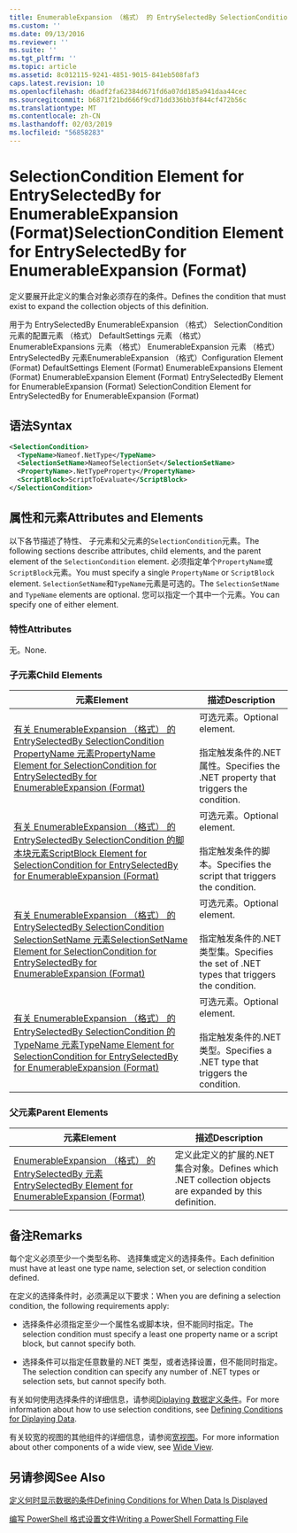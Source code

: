 ```yaml
---
title: EnumerableExpansion （格式） 的 EntrySelectedBy SelectionCondition 元素 |Microsoft Docs
ms.custom: ''
ms.date: 09/13/2016
ms.reviewer: ''
ms.suite: ''
ms.tgt_pltfrm: ''
ms.topic: article
ms.assetid: 8c012115-9241-4851-9015-841eb508faf3
caps.latest.revision: 10
ms.openlocfilehash: d6adf2fa62384d671fd6a07dd185a941daa44cec
ms.sourcegitcommit: b6871f21bd666f9cd71dd336bb3f844cf472b56c
ms.translationtype: MT
ms.contentlocale: zh-CN
ms.lasthandoff: 02/03/2019
ms.locfileid: "56858283"
---
```

# <a name="selectioncondition-element-for-entryselectedby-for-enumerableexpansion-format"></a><span data-ttu-id="a349a-102">SelectionCondition Element for EntrySelectedBy for EnumerableExpansion (Format)</span><span class="sxs-lookup"><span data-stu-id="a349a-102">SelectionCondition Element for EntrySelectedBy for EnumerableExpansion (Format)</span></span>

<span data-ttu-id="a349a-103">定义要展开此定义的集合对象必须存在的条件。</span><span class="sxs-lookup"><span data-stu-id="a349a-103">Defines the condition that must exist to expand the collection objects of this definition.</span></span>

<span data-ttu-id="a349a-104">用于为 EntrySelectedBy EnumerableExpansion （格式） SelectionCondition 元素的配置元素 （格式） DefaultSettings 元素 （格式） EnumerableExpansions 元素 （格式） EnumerableExpansion 元素 （格式） EntrySelectedBy 元素EnumerableExpansion （格式）</span><span class="sxs-lookup"><span data-stu-id="a349a-104">Configuration Element (Format) DefaultSettings Element (Format) EnumerableExpansions Element (Format) EnumerableExpansion Element (Format) EntrySelectedBy Element for EnumerableExpansion (Format) SelectionCondition Element for EntrySelectedBy for EnumerableExpansion (Format)</span></span>

## <a name="syntax"></a><span data-ttu-id="a349a-105">语法</span><span class="sxs-lookup"><span data-stu-id="a349a-105">Syntax</span></span>

```xml
<SelectionCondition>
  <TypeName>Nameof.NetType</TypeName>
  <SelectionSetName>NameofSelectionSet</SelectionSetName>
  <PropertyName>.NetTypeProperty</PropertyName>
  <ScriptBlock>ScriptToEvaluate</ScriptBlock>
</SelectionCondition>
```

## <a name="attributes-and-elements"></a><span data-ttu-id="a349a-106">属性和元素</span><span class="sxs-lookup"><span data-stu-id="a349a-106">Attributes and Elements</span></span>

<span data-ttu-id="a349a-107">以下各节描述了特性、 子元素和父元素的`SelectionCondition`元素。</span><span class="sxs-lookup"><span data-stu-id="a349a-107">The following sections describe attributes, child elements, and the parent element of the `SelectionCondition` element.</span></span> <span data-ttu-id="a349a-108">必须指定单个`PropertyName`或`ScriptBlock`元素。</span><span class="sxs-lookup"><span data-stu-id="a349a-108">You must specify a single `PropertyName` or `ScriptBlock` element.</span></span> <span data-ttu-id="a349a-109">`SelectionSetName`和`TypeName`元素是可选的。</span><span class="sxs-lookup"><span data-stu-id="a349a-109">The `SelectionSetName` and `TypeName` elements are optional.</span></span> <span data-ttu-id="a349a-110">您可以指定一个其中一个元素。</span><span class="sxs-lookup"><span data-stu-id="a349a-110">You can specify one of either element.</span></span>

### <a name="attributes"></a><span data-ttu-id="a349a-111">特性</span><span class="sxs-lookup"><span data-stu-id="a349a-111">Attributes</span></span>

<span data-ttu-id="a349a-112">无。</span><span class="sxs-lookup"><span data-stu-id="a349a-112">None.</span></span>

### <a name="child-elements"></a><span data-ttu-id="a349a-113">子元素</span><span class="sxs-lookup"><span data-stu-id="a349a-113">Child Elements</span></span>

|<span data-ttu-id="a349a-114">元素</span><span class="sxs-lookup"><span data-stu-id="a349a-114">Element</span></span>|<span data-ttu-id="a349a-115">描述</span><span class="sxs-lookup"><span data-stu-id="a349a-115">Description</span></span>|
|-------------|-----------------|
|[<span data-ttu-id="a349a-116">有关 EnumerableExpansion （格式） 的 EntrySelectedBy SelectionCondition PropertyName 元素</span><span class="sxs-lookup"><span data-stu-id="a349a-116">PropertyName Element for SelectionCondition for EntrySelectedBy for EnumerableExpansion (Format)</span></span>](./propertyname-element-for-selectioncondition-for-entryselectedby-for-enumerableexpansion-format.md)|<span data-ttu-id="a349a-117">可选元素。</span><span class="sxs-lookup"><span data-stu-id="a349a-117">Optional element.</span></span><br /><br /> <span data-ttu-id="a349a-118">指定触发条件的.NET 属性。</span><span class="sxs-lookup"><span data-stu-id="a349a-118">Specifies the .NET property that triggers the condition.</span></span>|
|[<span data-ttu-id="a349a-119">有关 EnumerableExpansion （格式） 的 EntrySelectedBy SelectionCondition 的脚本块元素</span><span class="sxs-lookup"><span data-stu-id="a349a-119">ScriptBlock Element for SelectionCondition for EntrySelectedBy for EnumerableExpansion (Format)</span></span>](./scriptblock-element-for-selectioncondition-for-entryselectedby-for-enumerableexpansion-format.md)|<span data-ttu-id="a349a-120">可选元素。</span><span class="sxs-lookup"><span data-stu-id="a349a-120">Optional element.</span></span><br /><br /> <span data-ttu-id="a349a-121">指定触发条件的脚本。</span><span class="sxs-lookup"><span data-stu-id="a349a-121">Specifies the script that triggers the condition.</span></span>|
|[<span data-ttu-id="a349a-122">有关 EnumerableExpansion （格式） 的 EntrySelectedBy SelectionCondition SelectionSetName 元素</span><span class="sxs-lookup"><span data-stu-id="a349a-122">SelectionSetName Element for SelectionCondition for EntrySelectedBy for EnumerableExpansion (Format)</span></span>](./selectionsetname-element-for-selectioncondition-for-entryselectedby-for-enumerableexpansion-format.md)|<span data-ttu-id="a349a-123">可选元素。</span><span class="sxs-lookup"><span data-stu-id="a349a-123">Optional element.</span></span><br /><br /> <span data-ttu-id="a349a-124">指定触发条件的.NET 类型集。</span><span class="sxs-lookup"><span data-stu-id="a349a-124">Specifies the set of .NET types that triggers the condition.</span></span>|
|[<span data-ttu-id="a349a-125">有关 EnumerableExpansion （格式） 的 EntrySelectedBy SelectionCondition 的 TypeName 元素</span><span class="sxs-lookup"><span data-stu-id="a349a-125">TypeName Element for SelectionCondition for EntrySelectedBy for EnumerableExpansion (Format)</span></span>](./typename-element-for-selectioncondition-for-entryselectedby-for-enumerableexpansion-format.md)|<span data-ttu-id="a349a-126">可选元素。</span><span class="sxs-lookup"><span data-stu-id="a349a-126">Optional element.</span></span><br /><br /> <span data-ttu-id="a349a-127">指定触发条件的.NET 类型。</span><span class="sxs-lookup"><span data-stu-id="a349a-127">Specifies a .NET type that triggers the condition.</span></span>|

### <a name="parent-elements"></a><span data-ttu-id="a349a-128">父元素</span><span class="sxs-lookup"><span data-stu-id="a349a-128">Parent Elements</span></span>

|<span data-ttu-id="a349a-129">元素</span><span class="sxs-lookup"><span data-stu-id="a349a-129">Element</span></span>|<span data-ttu-id="a349a-130">描述</span><span class="sxs-lookup"><span data-stu-id="a349a-130">Description</span></span>|
|-------------|-----------------|
|[<span data-ttu-id="a349a-131">EnumerableExpansion （格式） 的 EntrySelectedBy 元素</span><span class="sxs-lookup"><span data-stu-id="a349a-131">EntrySelectedBy Element for EnumerableExpansion (Format)</span></span>](./entryselectedby-element-for-enumerableexpansion-format.md)|<span data-ttu-id="a349a-132">定义此定义的扩展的.NET 集合对象。</span><span class="sxs-lookup"><span data-stu-id="a349a-132">Defines which .NET collection objects are expanded by this definition.</span></span>|

## <a name="remarks"></a><span data-ttu-id="a349a-133">备注</span><span class="sxs-lookup"><span data-stu-id="a349a-133">Remarks</span></span>

<span data-ttu-id="a349a-134">每个定义必须至少一个类型名称、 选择集或定义的选择条件。</span><span class="sxs-lookup"><span data-stu-id="a349a-134">Each definition must have at least one type name, selection set, or selection condition defined.</span></span>

<span data-ttu-id="a349a-135">在定义的选择条件时，必须满足以下要求：</span><span class="sxs-lookup"><span data-stu-id="a349a-135">When you are defining a selection condition, the following requirements apply:</span></span>

- <span data-ttu-id="a349a-136">选择条件必须指定至少一个属性名或脚本块，但不能同时指定。</span><span class="sxs-lookup"><span data-stu-id="a349a-136">The selection condition must specify a least one property name or a script block, but cannot specify both.</span></span>

- <span data-ttu-id="a349a-137">选择条件可以指定任意数量的.NET 类型，或者选择设置，但不能同时指定。</span><span class="sxs-lookup"><span data-stu-id="a349a-137">The selection condition can specify any number of .NET types or selection sets, but cannot specify both.</span></span>

<span data-ttu-id="a349a-138">有关如何使用选择条件的详细信息，请参阅[Diplaying 数据定义条件](./defining-conditions-for-displaying-data.md)。</span><span class="sxs-lookup"><span data-stu-id="a349a-138">For more information about how to use selection conditions, see [Defining Conditions for Diplaying Data](./defining-conditions-for-displaying-data.md).</span></span>

<span data-ttu-id="a349a-139">有关较宽的视图的其他组件的详细信息，请参阅[宽视图](./creating-a-wide-view.md)。</span><span class="sxs-lookup"><span data-stu-id="a349a-139">For more information about other components of a wide view, see [Wide View](./creating-a-wide-view.md).</span></span>

## <a name="see-also"></a><span data-ttu-id="a349a-140">另请参阅</span><span class="sxs-lookup"><span data-stu-id="a349a-140">See Also</span></span>

[<span data-ttu-id="a349a-141">定义何时显示数据的条件</span><span class="sxs-lookup"><span data-stu-id="a349a-141">Defining Conditions for When Data Is Displayed</span></span>](./defining-conditions-for-displaying-data.md)

[<span data-ttu-id="a349a-142">编写 PowerShell 格式设置文件</span><span class="sxs-lookup"><span data-stu-id="a349a-142">Writing a PowerShell Formatting File</span></span>](./writing-a-powershell-formatting-file.md)
